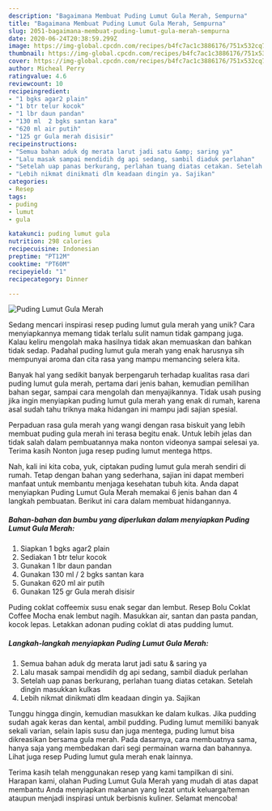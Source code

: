 ```yaml
---
description: "Bagaimana Membuat Puding Lumut Gula Merah, Sempurna"
title: "Bagaimana Membuat Puding Lumut Gula Merah, Sempurna"
slug: 2051-bagaimana-membuat-puding-lumut-gula-merah-sempurna
date: 2020-06-24T20:38:59.299Z
image: https://img-global.cpcdn.com/recipes/b4fc7ac1c3886176/751x532cq70/puding-lumut-gula-merah-foto-resep-utama.jpg
thumbnail: https://img-global.cpcdn.com/recipes/b4fc7ac1c3886176/751x532cq70/puding-lumut-gula-merah-foto-resep-utama.jpg
cover: https://img-global.cpcdn.com/recipes/b4fc7ac1c3886176/751x532cq70/puding-lumut-gula-merah-foto-resep-utama.jpg
author: Micheal Perry
ratingvalue: 4.6
reviewcount: 10
recipeingredient:
- "1 bgks agar2 plain"
- "1 btr telur kocok"
- "1 lbr daun pandan"
- "130 ml  2 bgks santan kara"
- "620 ml air putih"
- "125 gr Gula merah disisir"
recipeinstructions:
- "Semua bahan aduk dg merata larut jadi satu &amp; saring ya"
- "Lalu masak sampai mendidih dg api sedang, sambil diaduk perlahan"
- "Setelah uap panas berkurang, perlahan tuang diatas cetakan. Setelah dingin masukkan kulkas"
- "Lebih nikmat dinikmati dlm keadaan dingin ya. Sajikan"
categories:
- Resep
tags:
- puding
- lumut
- gula

katakunci: puding lumut gula 
nutrition: 298 calories
recipecuisine: Indonesian
preptime: "PT12M"
cooktime: "PT60M"
recipeyield: "1"
recipecategory: Dinner

---
```



![Puding Lumut Gula Merah](https://img-global.cpcdn.com/recipes/b4fc7ac1c3886176/751x532cq70/puding-lumut-gula-merah-foto-resep-utama.jpg)

Sedang mencari inspirasi resep puding lumut gula merah yang unik? Cara menyiapkannya memang tidak terlalu sulit namun tidak gampang juga. Kalau keliru mengolah maka hasilnya tidak akan memuaskan dan bahkan tidak sedap. Padahal puding lumut gula merah yang enak harusnya sih mempunyai aroma dan cita rasa yang mampu memancing selera kita.

Banyak hal yang sedikit banyak berpengaruh terhadap kualitas rasa dari puding lumut gula merah, pertama dari jenis bahan, kemudian pemilihan bahan segar, sampai cara mengolah dan menyajikannya. Tidak usah pusing jika ingin menyiapkan puding lumut gula merah yang enak di rumah, karena asal sudah tahu triknya maka hidangan ini mampu jadi sajian spesial.

Perpaduan rasa gula merah yang wangi dengan rasa biskuit yang lebih membuat puding gula merah ini terasa begitu enak. Untuk lebih jelas dan tidak salah dalam pembuatannya maka nonton videonya sampai selesai ya. Terima kasih Nonton juga resep puding lumut mentega https.


Nah, kali ini kita coba, yuk, ciptakan puding lumut gula merah sendiri di rumah. Tetap dengan bahan yang sederhana, sajian ini dapat memberi manfaat untuk membantu menjaga kesehatan tubuh kita. Anda dapat menyiapkan Puding Lumut Gula Merah memakai 6 jenis bahan dan 4 langkah pembuatan. Berikut ini cara dalam membuat hidangannya.

<!--inarticleads1-->

##### Bahan-bahan dan bumbu yang diperlukan dalam menyiapkan Puding Lumut Gula Merah:

1. Siapkan 1 bgks agar2 plain
1. Sediakan 1 btr telur kocok
1. Gunakan 1 lbr daun pandan
1. Gunakan 130 ml / 2 bgks santan kara
1. Gunakan 620 ml air putih
1. Gunakan 125 gr Gula merah disisir


Puding coklat coffeemix susu enak segar dan lembut. Resep Bolu Coklat Coffee Mocha enak lembut nagih. Masukkan air, santan dan pasta pandan, kocok lepas. Letakkan adonan puding coklat di atas pudding lumut. 

<!--inarticleads2-->

##### Langkah-langkah menyiapkan Puding Lumut Gula Merah:

1. Semua bahan aduk dg merata larut jadi satu &amp; saring ya
1. Lalu masak sampai mendidih dg api sedang, sambil diaduk perlahan
1. Setelah uap panas berkurang, perlahan tuang diatas cetakan. Setelah dingin masukkan kulkas
1. Lebih nikmat dinikmati dlm keadaan dingin ya. Sajikan


Tunggu hingga dingin, kemudian masukkan ke dalam kulkas. Jika pudding sudah agak keras dan kental, ambil pudding. Puding lumut memiliki banyak sekali varian, selain lapis susu dan juga mentega, puding lumut bisa dikreasikan bersama gula merah. Pada dasarnya, cara membuatnya sama, hanya saja yang membedakan dari segi permainan warna dan bahannya. Lihat juga resep Puding lumut gula merah enak lainnya. 

Terima kasih telah menggunakan resep yang kami tampilkan di sini. Harapan kami, olahan Puding Lumut Gula Merah yang mudah di atas dapat membantu Anda menyiapkan makanan yang lezat untuk keluarga/teman ataupun menjadi inspirasi untuk berbisnis kuliner. Selamat mencoba!
